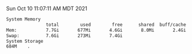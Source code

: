 Sun Oct 10 11:07:11 AM MDT 2021
```bash
System Memory
               total        used        free      shared  buff/cache   available
Mem:           7.7Gi       677Mi       4.6Gi       8.0Mi       2.4Gi       6.7Gi
Swap:          7.6Gi       273Mi       7.4Gi
System Storage
684M	.
```
